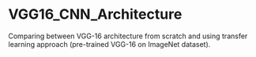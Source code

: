 # VGG16_CNN_Architecture
Comparing between VGG-16 architecture from scratch and using transfer learning approach (pre-trained VGG-16 on ImageNet dataset).
